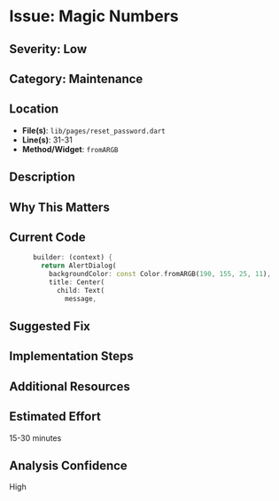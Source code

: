# Issue: Magic Numbers

## Severity: Low

## Category: Maintenance

## Location
- **File(s)**: `lib/pages/reset_password.dart`
- **Line(s)**: 31-31
- **Method/Widget**: `fromARGB`

## Description


## Why This Matters


## Current Code
```dart
      builder: (context) {
        return AlertDialog(
          backgroundColor: const Color.fromARGB(190, 155, 25, 11),
          title: Center(
            child: Text(
              message,
```

## Suggested Fix


## Implementation Steps


## Additional Resources


## Estimated Effort
15-30 minutes

## Analysis Confidence
High
